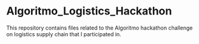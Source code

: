 # Algoritmo_Logistics_Hackathon
This repository contains files related to the Algoritmo hackathon challenge on logistics supply chain that I participated in.
